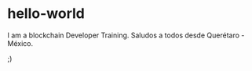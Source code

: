 # hello-world
I am a blockchain Developer Training. 
Saludos a todos desde Querétaro - México. 

;) 
